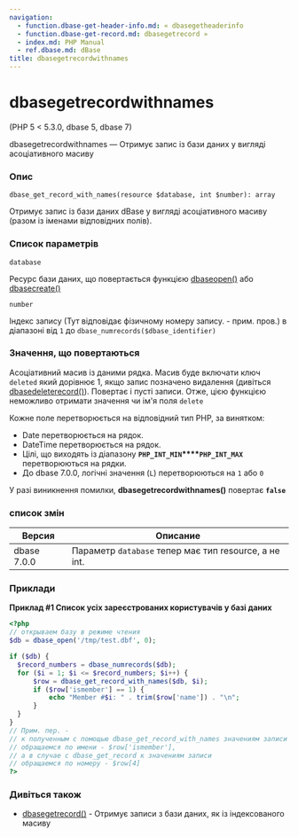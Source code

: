 ```yaml
---
navigation:
  - function.dbase-get-header-info.md: « dbasegetheaderinfo
  - function.dbase-get-record.md: dbasegetrecord »
  - index.md: PHP Manual
  - ref.dbase.md: dBase
title: dbasegetrecordwithnames
---
```

# dbasegetrecordwithnames

(PHP 5 < 5.3.0, dbase 5, dbase 7)

dbasegetrecordwithnames — Отримує запис із бази даних у вигляді асоціативного масиву

### Опис

```methodsynopsis
dbase_get_record_with_names(resource $database, int $number): array
```

Отримує запис із бази даних dBase у вигляді асоціативного масиву (разом із іменами відповідних полів).

### Список параметрів

`database`

Ресурс бази даних, що повертається функцією [dbaseopen()](function.dbase-open.md) або [dbasecreate()](function.dbase-create.md)

`number`

Індекс запису (Тут відповідає фізичному номеру запису. - прим. пров.) в діапазоні від `1` до `dbase_numrecords($dbase_identifier)`

### Значення, що повертаються

Асоціативний масив із даними рядка. Масив буде включати ключ `deleted` який дорівнює 1, якщо запис позначено видалення (дивіться [dbasedeleterecord()](function.dbase-delete-record.md)). Повертає і пусті записи. Отже, цією функцією неможливо отримати значення чи ім'я поля `delete`

Кожне поле перетворюється на відповідний тип PHP, за винятком:

-   Date перетворюється на рядок.
-   DateTime перетворюється на рядок.
-   Цілі, що виходять із діапазону **`PHP_INT_MIN`\*\*\*\*`PHP_INT_MAX`** перетворюються на рядки.
-   До dbase 7.0.0, логічні значення (`L`) перетворюються на `1` або `0`

У разі виникнення помилки, **dbasegetrecordwithnames()** повертає **`false`**

### список змін

| Версия | Описание |
| --- | --- |
| dbase 7.0.0 | Параметр `database` тепер має тип resource, а не int. |

### Приклади

**Приклад #1 Список усіх зареєстрованих користувачів у базі даних**

```php
<?php
// открываем базу в режиме чтения
$db = dbase_open('/tmp/test.dbf', 0);

if ($db) {
  $record_numbers = dbase_numrecords($db);
  for ($i = 1; $i <= $record_numbers; $i++) {
      $row = dbase_get_record_with_names($db, $i);
      if ($row['ismember'] == 1) {
          echo "Member #$i: " . trim($row['name']) . "\n";
      }
  }
}
// Прим. пер. -
// к полученным с помощью dbase_get_record_with_names значениям записи
// обращаемся по имени - $row['ismember'],
// а в случае с dbase_get_record к значениям записи
// обращаемся по номеру - $row[4]
?>
```

### Дивіться також

-   [dbasegetrecord()](function.dbase-get-record.md) - Отримує записи з бази даних, як із індексованого масиву
